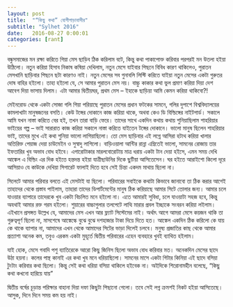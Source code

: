 ```yaml
---
layout: post
title:  "“কিছু কথা” যোগীপাড়াবাসীর"
subtitle: "Sylhet 2016"
date:   2016-08-27 0:00:01
categories: [rant]
---
```


বন্ধুসমাজের মন রক্ষা করিতে গিয়া মেস ছাড়িব ঠিক করিলাম বটে, কিন্তু কথা পাকাপোক্ত করিবার পরপরই মন উতলা হইয়া উঠিলো। নতুন করিয়া হিসাব নিকাষ কষিয়া দেখিলাম, নতুন মেসে যাইবার পিছনে বিবিধ কারণ থাকিলেও, পুরাতন মেসখানি ছাড়িবার পিছনে ছটা কারণও নাই। নতুন মেসের সব গুনাবলি লিস্টি করিতে যাইয়া নতুন মেসের একটা গুরুতর দোষ বাহির হইলো। তাহা হইলো যে, সে আমার পুরাতন মেস নয়। বাচ্চু কাকার কথা ভুল প্রমাণ করিয়া দিয়া দেশ আবেগ দিয়া ভাসায় দিলাম। এটা আমার দ্বিতীয়ঘর, প্রথম মেস – ইহাকে ছাড়িয়া আমি কেমন করিয়া থাকিবো?!

মেইনরোড থেকে একটা সোজা গলি গিয়া পরিয়াছে পুরাতন মেসের প্রধান ফটকের সামনে, গলির দুপাশে বিশ্ববিদ্যালয়ের কামলাখাটা মানুষজনের বসতি। কেউ টঙ্গের দোকানে কাজ করিয়া থাকে, অথবা কেও ডি বিল্ডিঙ্গের নাইটগার্ড। সকালে আমি যখন নাস্তা করিতে বের হই, তখন তারা বাড়ি ফেরে। তাদের সাথে একদিন কথায় কথায় শুনিয়াছিলাম শাহরিয়ার ভাইয়ের গল্প – ভাই সারারাত কাজ করিয়া সকালে নাস্তা করিতে যাইতেন টঙ্গের দোকানে। ভালো মানুষ ছিলেন শাহরিয়ার ভাই, তাদের মুখে এই কথা শুনিয়া ভালো লাগিয়াছিলো। তো মেস ছাড়িবার এই লগ্নে আসিরা হটাথ করিয়া খালার অতিরিক্ত পেয়াজ দেয়া চাউমেইন ও সুস্বাদু লাগিলো। বাড়িওয়ালা আন্টির রান্না এম্নিতেই ভালো, সামনের রোজায় তার ইফতারির খুব অভাব বোধ হইবে। এগারোটাকার মারলবোরোটায় মাত্র ধরায় একটা টান দেয়া হইসে, এমন সময় দেখি আঙ্কেল এ বিল্ডিং এর দিক হইতে হন্তদন্ত হইয়া যাত্রীছাউনির দিকে ছুটিয়া আসিতেসেন। ঘর হইতে আরাইশো কিলো দূরে আসিয়াও যে কাউকে দেখিয়া সিগারেট ফালাই দিতে হবে সেই চিন্তা একদম মাথায় ছিলো না।

সিলেটে আমার পরিবার বলতে এই মেসটাই যা ছিলো। পরিবারের সবাইকে কথাটা কিভাবে জানাবো তা ঠিক করার আগেই তাহাদের থেকে প্রস্তাব পাইলাম, তাহারা তাদের ডিপার্টমেন্টের মানুষ ঠিক করিয়াছে আমার সিটে তোলার জন্য। আমার চলে যাওয়ার ব্যাপারে তাদেরকে খুব একটা বিচলিত মনে হইলো না। এতে আমারই সুবিধা, চলে যাওয়াটা সহজ হবে, কিন্তু অযথাই আমার রক্ত গরম হইলো। শুয়ারের বাচ্চাগুলার তলপেটে লাত্থি মারার প্রবল ইচ্ছাকে সংবরন করিয়া  লইলাম। এইখানে প্রসঙ্গত উল্লেখ যে, আমাদের মেস এখন আর ফ্ল্যাট সিস্টেমের নাই। অর্থাৎ আগে আমরা মেসে কয়জন থাকি তা গুরুত্বপূর্ণ ছিলো না, মাসশেষে আঙ্কেল্কে বুঝে বুঝে দশহাজার টাকা দিয়ে দিতে হত। আঙ্কেল একদিন ঠিক করিলো কে যায় কে থাকে ব্যাপার না, আমাদের এখন থেকে আমাদের সিটের ভাড়া দিলেই চলবে। মনুষ্য প্রজাতির কাছ থেকে আমার প্রত্যাশা অনেক কম, তবুও এরকম একটা মুহূর্তে দ্বিতীয় পরিবারের এহেন ব্যবহারে খুবই ব্যাথিত হইলাম।

যাই হোক, মেসে গবাদি পশু ব্যাতিরেকে আরো কিছু জিনিস ছিলো অভাব বোধ করিবার মত। অনেকদিন মেসের ছাদে উঠা হয়না। কলের পান্থ কানাই এর কথা খুব মনে ধরিয়াছিলো। সামনের মাসে একটা গিটার কিনিয়া এই ছাদে বসিয়া টুংটাং করিবার কথা ছিলো। কিন্তু সেই কথা ধরিয়া বসিয়া থাকিলে হইবেক না। অইদিকে শিরোনামহীন বলেছে, “কিছু কথা কখনো হারিয়ে যায়”

দ্বিতীয় বর্ষের চূড়ান্ত পরিক্ষার বাহানা দিয়া দফা কিছুটা পিছানো গেলো। তবে সেই লগ্ন ক্রমশই নিকট হইয়া আসিতেছে। আসুক, দিনে দিনে সময় কম হয় নাই।

